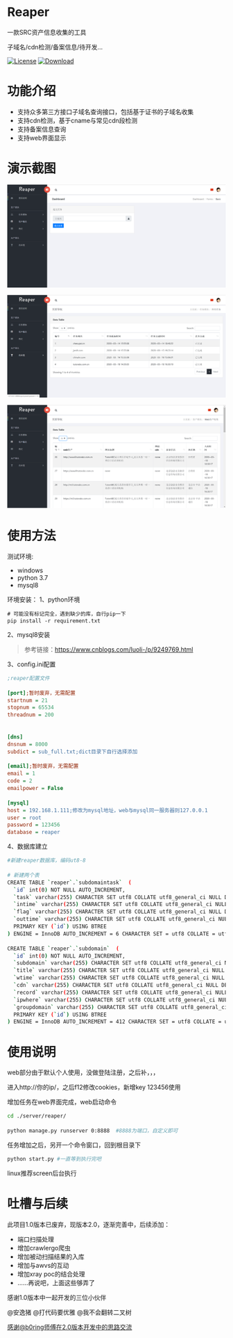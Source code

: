 
# Reaper

一款SRC资产信息收集的工具

子域名/cdn检测/备案信息/待开发...

[![License](https://img.shields.io/badge/license-Apache%202-green.svg)](https://www.apache.org/licenses/LICENSE-2.0)    [![Download](https://img.shields.io/github/v/release/q1271964185/Reaper)](https://github.com/q1271964185/Reaper)

# 功能介绍

- 支持众多第三方接口子域名查询接口，包括基于证书的子域名收集
- 支持cdn检测，基于cname与常见cdn段检测
- 支持备案信息查询
- 支持web界面显示

# 演示截图

![](images/2020-03-18-17-57-46.png)

![](images/2020-03-18-17-57-59.png)

![](images/2020-03-18-17-58-28.png)

# 使用方法

测试环境:
- windows
- python 3.7
- mysql8

环境安装：
1、python环境

```
# 可能没有标记完全，遇到缺少的库，自行pip一下
pip install -r requirement.txt
```
2、mysql8安装

> 参考链接：https://www.cnblogs.com/luoli-/p/9249769.html

3、config.ini配置

```ini
;reaper配置文件

[port];暂时废弃，无需配置
startnum = 21
stopnum = 65534
threadnum = 200


[dns]
dnsnum = 8000
subdict = sub_full.txt;dict目录下自行选择添加

[email];暂时废弃，无需配置
email = 1
code = 2
emailpower = False

[mysql]
host = 192.168.1.111;修改为mysql地址，web与mysql同一服务器则127.0.0.1
user = root
password = 123456
database = reaper
```
4、数据库建立

```bash
#新建reaper数据库，编码ut8-8

# 新建两个表
CREATE TABLE `reaper`.`subdomaintask`  (
  `id` int(0) NOT NULL AUTO_INCREMENT,
  `task` varchar(255) CHARACTER SET utf8 COLLATE utf8_general_ci NULL DEFAULT NULL,
  `intime` varchar(255) CHARACTER SET utf8 COLLATE utf8_general_ci NULL DEFAULT NULL,
  `flag` varchar(255) CHARACTER SET utf8 COLLATE utf8_general_ci NULL DEFAULT NULL,
  `outtime` varchar(255) CHARACTER SET utf8 COLLATE utf8_general_ci NULL DEFAULT NULL,
  PRIMARY KEY (`id`) USING BTREE
) ENGINE = InnoDB AUTO_INCREMENT = 6 CHARACTER SET = utf8 COLLATE = utf8_general_ci ROW_FORMAT = Dynamic;

CREATE TABLE `reaper`.`subdomain`  (
  `id` int(0) NOT NULL AUTO_INCREMENT,
  `subdomain` varchar(255) CHARACTER SET utf8 COLLATE utf8_general_ci NULL DEFAULT NULL,
  `title` varchar(255) CHARACTER SET utf8 COLLATE utf8_general_ci NULL DEFAULT NULL,
  `wtime` varchar(255) CHARACTER SET utf8 COLLATE utf8_general_ci NULL DEFAULT NULL,
  `cdn` varchar(255) CHARACTER SET utf8 COLLATE utf8_general_ci NULL DEFAULT NULL,
  `record` varchar(255) CHARACTER SET utf8 COLLATE utf8_general_ci NULL DEFAULT NULL,
  `ipwhere` varchar(255) CHARACTER SET utf8 COLLATE utf8_general_ci NULL DEFAULT NULL,
  `groupdomain` varchar(255) CHARACTER SET utf8 COLLATE utf8_general_ci NULL DEFAULT NULL,
  PRIMARY KEY (`id`) USING BTREE
) ENGINE = InnoDB AUTO_INCREMENT = 412 CHARACTER SET = utf8 COLLATE = utf8_general_ci ROW_FORMAT = Dynamic;
```

# 使用说明

web部分由于默认个人使用，没做登陆注册，之后补，，，

进入http://你的ip/，之后f12修改cookies，新增key 123456使用

增加任务在web界面完成，web启动命令

```bash
cd ./server/reaper/

python manage.py runserver 0:8888  #8888为端口，自定义即可
```

任务增加之后，另开一个命令窗口，回到根目录下
```bash
python start.py #一直等到执行完吧
```

linux推荐screen后台执行


# 吐槽与后续

此项目1.0版本已废弃，现版本2.0，逐渐完善中，后续添加：

- 端口扫描处理
- 增加crawlergo爬虫
- 增加被动扫描结果的入库
- 增加与awvs的互动
- 增加xray poc的结合处理
- ......再说吧，上面这些够弄了

感谢1.0版本中一起开发的三位小伙伴

@安逸猪 @打代码要优雅 @我不会翻转二叉树

感谢@b0ring师傅在2.0版本开发中的思路交流